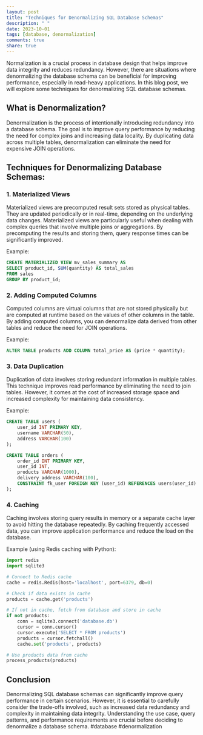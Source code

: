 ```yaml
---
layout: post
title: "Techniques for Denormalizing SQL Database Schemas"
description: " "
date: 2023-10-01
tags: [database, denormalization]
comments: true
share: true
---
```


Normalization is a crucial process in database design that helps improve data integrity and reduces redundancy. However, there are situations where denormalizing the database schema can be beneficial for improving performance, especially in read-heavy applications. In this blog post, we will explore some techniques for denormalizing SQL database schemas.

## What is Denormalization?

Denormalization is the process of intentionally introducing redundancy into a database schema. The goal is to improve query performance by reducing the need for complex joins and increasing data locality. By duplicating data across multiple tables, denormalization can eliminate the need for expensive JOIN operations.

## Techniques for Denormalizing Database Schemas:

### 1. Materialized Views

Materialized views are precomputed result sets stored as physical tables. They are updated periodically or in real-time, depending on the underlying data changes. Materialized views are particularly useful when dealing with complex queries that involve multiple joins or aggregations. By precomputing the results and storing them, query response times can be significantly improved.

Example:
```sql
CREATE MATERIALIZED VIEW mv_sales_summary AS
SELECT product_id, SUM(quantity) AS total_sales
FROM sales
GROUP BY product_id;
```

### 2. Adding Computed Columns

Computed columns are virtual columns that are not stored physically but are computed at runtime based on the values of other columns in the table. By adding computed columns, you can denormalize data derived from other tables and reduce the need for JOIN operations.

Example:
```sql
ALTER TABLE products ADD COLUMN total_price AS (price * quantity);
```

### 3. Data Duplication

Duplication of data involves storing redundant information in multiple tables. This technique improves read performance by eliminating the need to join tables. However, it comes at the cost of increased storage space and increased complexity for maintaining data consistency.

Example:
```sql
CREATE TABLE users (
    user_id INT PRIMARY KEY,
    username VARCHAR(50),
    address VARCHAR(100)
);

CREATE TABLE orders (
    order_id INT PRIMARY KEY,
    user_id INT,
    products VARCHAR(1000),
    delivery_address VARCHAR(100),
    CONSTRAINT fk_user FOREIGN KEY (user_id) REFERENCES users(user_id)
);
```

### 4. Caching

Caching involves storing query results in memory or a separate cache layer to avoid hitting the database repeatedly. By caching frequently accessed data, you can improve application performance and reduce the load on the database.

Example (using Redis caching with Python):
```python
import redis
import sqlite3

# Connect to Redis cache
cache = redis.Redis(host='localhost', port=6379, db=0)

# Check if data exists in cache
products = cache.get('products')

# If not in cache, fetch from database and store in cache
if not products:
    conn = sqlite3.connect('database.db')
    cursor = conn.cursor()
    cursor.execute('SELECT * FROM products')
    products = cursor.fetchall()
    cache.set('products', products)

# Use products data from cache
process_products(products)
```

## Conclusion

Denormalizing SQL database schemas can significantly improve query performance in certain scenarios. However, it is essential to carefully consider the trade-offs involved, such as increased data redundancy and complexity in maintaining data integrity. Understanding the use case, query patterns, and performance requirements are crucial before deciding to denormalize a database schema. #database #denormalization
